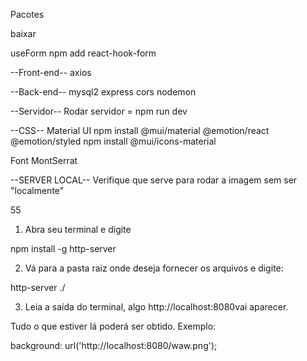 Pacotes

baixar

useForm
npm add react-hook-form


--Front-end--
axios

--Back-end--
mysql2
express 
cors
nodemon

--Servidor--
Rodar servidor = npm run dev

--CSS--
Material UI
npm install @mui/material @emotion/react @emotion/styled
npm install @mui/icons-material

Font MontSerrat
<link href="https://fonts.googleapis.com/css2?family=Montserrat:wght@200;300;500;600;700&display=swap" rel="stylesheet"/>



--SERVER LOCAL--
Verifique que serve para rodar a imagem sem ser "localmente"

55

1) Abra seu terminal e digite

npm install -g http-server

2) Vá para a pasta raiz onde deseja fornecer os arquivos e digite:

http-server ./

3) Leia a saída do terminal, algo http://localhost:8080vai aparecer.

Tudo o que estiver lá poderá ser obtido. Exemplo:

background: url('http://localhost:8080/waw.png');
